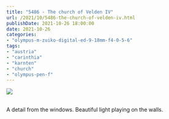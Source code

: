 ```yaml
---
title: "5486 - The church of Velden IV"
url: /2021/10/5486-the-church-of-velden-iv.html
publishDate: 2021-10-26 18:00:00
date: 2021-10-26
categories:
- "olympus-m-zuiko-digital-ed-9-18mm-f4-0-5-6"
tags:
- "austria"
- "carinthia"
- "karnten"
- "church"
- "olympus-pen-f"
---
```

<div class="container">
<div class="center"><a target="_blank" href="https://d25zfm9zpd7gm5.cloudfront.net/1200x1200/2019/20190818_153440_lr.jpg"><img class="webfeedsFeaturedVisual" src="https://d25zfm9zpd7gm5.cloudfront.net/0600x0600/2019/20190818_153440_lr.jpg" /></a></div>
</div>
<br />

A detail from the windows. Beautiful light playing on the walls.
